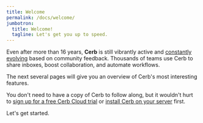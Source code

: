 ```yaml
---
title: Welcome
permalink: /docs/welcome/
jumbotron:
  title: Welcome!
  tagline: Let's get you up to speed.
---
```


Even after more than 16 years, **Cerb** is still vibrantly active and [constantly evolving](/docs/history/) based on community feedback. Thousands of teams use Cerb to share inboxes, boost collaboration, and automate workflows.

The next several pages will give you an overview of Cerb's most interesting features.

You don't need to have a copy of Cerb to follow along, but it wouldn't hurt to [sign up for a free Cerb Cloud trial](/pricing/) or [install Cerb on your server](/docs/installation/) first.

Let's get started.